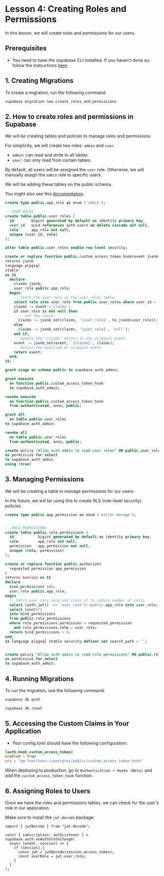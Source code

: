 # Lesson 4: Creating Roles and Permissions

In this lesson, we will create roles and permissions for our users.

## Prerequisites
- You need to have the supabase CLI installed. If you haven't done so, follow the instructions [here](https://supabase.com/docs/guides/cli).


## 1. Creating Migrations
To create a migration, run the following command:

```bash
supabase migration new create_roles_and_permissions
```

## 2. How to create roles and permissions in Supabase

We will be creating tables and policies to manage roles and permissions.

For simplicity, we will create two roles: `admin` and `user`.

- `admin`: can read and write to all tables.
- `user`: can only read from certain tables.

By default, all users will be assigned the `user` role.
Otherwise, we will manually assign the `admin` role to specific users.

We will be adding these tables on the public schema.

You might also see this [documentation](https://supabase.com/docs/guides/database/postgres/custom-claims-and-role-based-access-control-rbac#create-a-table-to-track-user-roles-and-permissions).

```sql
create type public.app_role as enum ('admin');

-- USER ROLES
create table public.user_roles (
  id        bigint generated by default as identity primary key,
  user_id   uuid references auth.users on delete cascade not null,
  role      app_role not null,
  unique (user_id, role)
);

alter table public.user_roles enable row level security;
```

```sql
create or replace function public.custom_access_token_hook(event jsonb)
returns jsonb
language plpgsql
stable
as $$
  declare
    claims jsonb;
    user_role public.app_role;
  begin
    -- Fetch the user role in the user_roles table
    select role into user_role from public.user_roles where user_id = (event->>'user_id')::uuid;
    claims := event->'claims';
    if user_role is not null then
      -- Set the claim
      claims := jsonb_set(claims, '{user_role}', to_jsonb(user_role));
    else
      claims := jsonb_set(claims, '{user_role}', 'null');
    end if;
    -- Update the 'claims' object in the original event
    event := jsonb_set(event, '{claims}', claims);
    -- Return the modified or original event
    return event;
  end;
$$;

grant usage on schema public to supabase_auth_admin;

grant execute
  on function public.custom_access_token_hook
  to supabase_auth_admin;

revoke execute
  on function public.custom_access_token_hook
  from authenticated, anon, public;

grant all
  on table public.user_roles
to supabase_auth_admin;

revoke all
  on table public.user_roles
  from authenticated, anon, public;

create policy "Allow auth admin to read user roles" ON public.user_roles
as permissive for select
to supabase_auth_admin
using (true)
```

## 3. Managing Permissions

We will be creating a table to manage permissions for our users.

In the future, we will be using this to create RLS (role-level security) policies.

```sql
create type public.app_permission as enum ('editor.manage');


-- ROLE PERMISSIONS
create table public.role_permissions (
  id           bigint generated by default as identity primary key,
  role         app_role not null,
  permission   app_permission not null,
  unique (role, permission)
);

create or replace function public.authorize(
  requested_permission app_permission
)
returns boolean as $$
declare
  bind_permissions int;
  user_role public.app_role;
begin
  -- Fetch user role once and store it to reduce number of calls
  select (auth.jwt() ->> 'user_role')::public.app_role into user_role;
  select count(*)
  into bind_permissions
  from public.role_permissions
  where role_permissions.permission = requested_permission
    and role_permissions.role = user_role;
  return bind_permissions > 0;
end;
$$ language plpgsql stable security definer set search_path = '';


create policy "Allow auth admin to read role permissions" ON public.role_permissions
as permissive for select
to supabase_auth_admin;

```

## 4. Running Migrations
To run the migration, use the following command:

```bash
supabase db push

supabase db reset
```

## 5. Accessing the Custom Claims in Your Application
- Your config.toml should have the following configuration:

```toml
[auth.hook.custom_access_token] 
enabled = true
uri = "pg-functions://postgres/public/custom_access_token_hook"
```


When deploying to production, go to `Authentication > Hooks (Beta)` and add the `custom_access_token_hook` function.

## 6. Assigning Roles to Users

Once we have the roles and permissions tables, we can check for the user's role in our application.

Make sure to install the `jwt-decode` package:

```tsx
import { jwtDecode } from "jwt-decode";

const { subscription: authListener } = supabase.auth.onAuthStateChange(
  async (event, session) => {
    if (session) {
      const jwt = jwtDecode(session.access_token);
      const userRole = jwt.user_role;
    }
  }
);
```